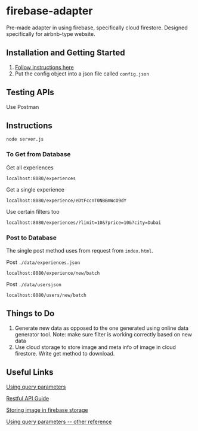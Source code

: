 # firebase-adapter

Pre-made adapter in using firebase, specifically cloud firestore. Designed specifically for airbnb-type website.


## Installation and Getting Started 

1. [Follow instructions here](https://firebase.google.com/docs/web/setup#config-object)
2. Put the config object into a json file called `config.json`

## Testing APIs

Use Postman 

## Instructions

```
node server.js
```

### To Get from Database


Get all experiences
```
localhost:8080/experiences
```

Get a single experience
```
localhost:8080/experience/eDtFccnT0NBBmWcO9dY
```

Use certain filters too
```
localhost:8080/experiences/?limit=10&?price=10&?city=Dubai
```

### Post to Database 

The single post method uses from request from `index.html`.

Post `./data/experiences.json`
```
localhost:8080/experience/new/batch
```

Post `./data/usersjson`
```
localhost:8080/users/new/batch
```

## Things to Do

1. Generate new data as opposed to the one generated using online data generator tool. Note: make sure filter is working correctly based on new data
2. Use cloud storage to store image and meta info of image in cloud firestore. Write get method to download.


## Useful Links

[Using query parameters](https://medium.com/@fullsour/when-should-you-use-path-variable-and-query-parameter-a346790e8a6d)

[Restful API Guide](https://medium.com/better-programming/restful-api-design-step-by-step-guide-2f2c9f9fcdbf)

[Storing image in firebase storage](https://stackoverflow.com/questions/47055319/store-image-in-firebase-storage-and-save-metadata-in-firebase-cloud-firestore-b)

[Using query parameters -- other reference](https://stackabuse.com/get-query-strings-and-parameters-in-express-js/)



